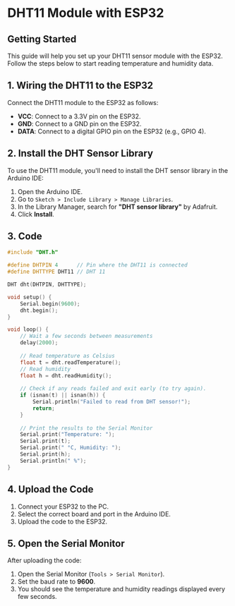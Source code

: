 # DHT11 Module with ESP32

## Getting Started

This guide will help you set up your DHT11 sensor module with the ESP32. Follow the steps below to start reading temperature and humidity data.

## 1. Wiring the DHT11 to the ESP32

Connect the DHT11 module to the ESP32 as follows:

- **VCC**: Connect to a 3.3V pin on the ESP32.
- **GND**: Connect to a GND pin on the ESP32.
- **DATA**: Connect to a digital GPIO pin on the ESP32 (e.g., GPIO 4).

## 2. Install the DHT Sensor Library

To use the DHT11 module, you'll need to install the DHT sensor library in the Arduino IDE:

1. Open the Arduino IDE.
2. Go to `Sketch > Include Library > Manage Libraries`.
3. In the Library Manager, search for **"DHT sensor library"** by Adafruit.
4. Click **Install**.

## 3. Code


```cpp
#include "DHT.h"

#define DHTPIN 4      // Pin where the DHT11 is connected
#define DHTTYPE DHT11 // DHT 11

DHT dht(DHTPIN, DHTTYPE);

void setup() {
    Serial.begin(9600);
    dht.begin();
}

void loop() {
    // Wait a few seconds between measurements
    delay(2000);
    
    // Read temperature as Celsius
    float t = dht.readTemperature();
    // Read humidity
    float h = dht.readHumidity();
    
    // Check if any reads failed and exit early (to try again).
    if (isnan(t) || isnan(h)) {
        Serial.println("Failed to read from DHT sensor!");
        return;
    }
    
    // Print the results to the Serial Monitor
    Serial.print("Temperature: ");
    Serial.print(t);
    Serial.print(" °C, Humidity: ");
    Serial.print(h);
    Serial.println(" %");
}
```

## 4. Upload the Code

1. Connect your ESP32 to the PC.
2. Select the correct board and port in the Arduino IDE.
3. Upload the code to the ESP32.

## 5. Open the Serial Monitor

After uploading the code:

1. Open the Serial Monitor (`Tools > Serial Monitor`).
2. Set the baud rate to **9600**.
3. You should see the temperature and humidity readings displayed every few seconds.
